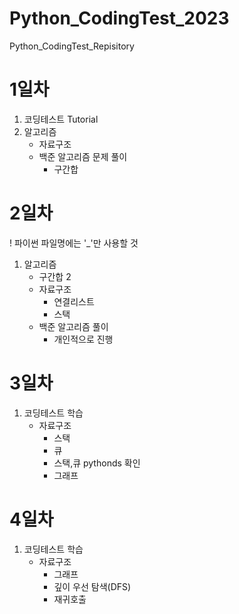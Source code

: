 # Python_CodingTest_2023
Python_CodingTest_Repisitory

# 1일차
1. 코딩테스트 Tutorial
2. 알고리즘 
    - 자료구조
    - 백준 알고리즘 문제 풀이
        - 구간합

# 2일차
! 파이썬 파일명에는 '_'만 사용할 것
1. 알고리즘
    - 구간합 2
    - 자료구조
        - 연결리스트
        - 스택
    - 백준 알고리즘 풀이
        - 개인적으로 진행

# 3일차
1. 코딩테스트 학습
    - 자료구조
        - 스택
        - 큐
        - 스택,큐 pythonds 확인
        - 그래프

# 4일차
1. 코딩테스트 학습
    - 자료구조
        - 그래프
        - 깊이 우선 탐색(DFS)
        - 재귀호출
        
                